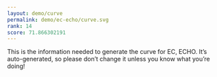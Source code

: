 ```yaml
---
layout: demo/curve
permalink: demo/ec-echo/curve.svg
rank: 14
score: 71.866302191
---
```


This is the information needed to generate the curve for EC, ECHO. It’s
auto-generated, so please don’t change it unless you know what you’re
doing!
